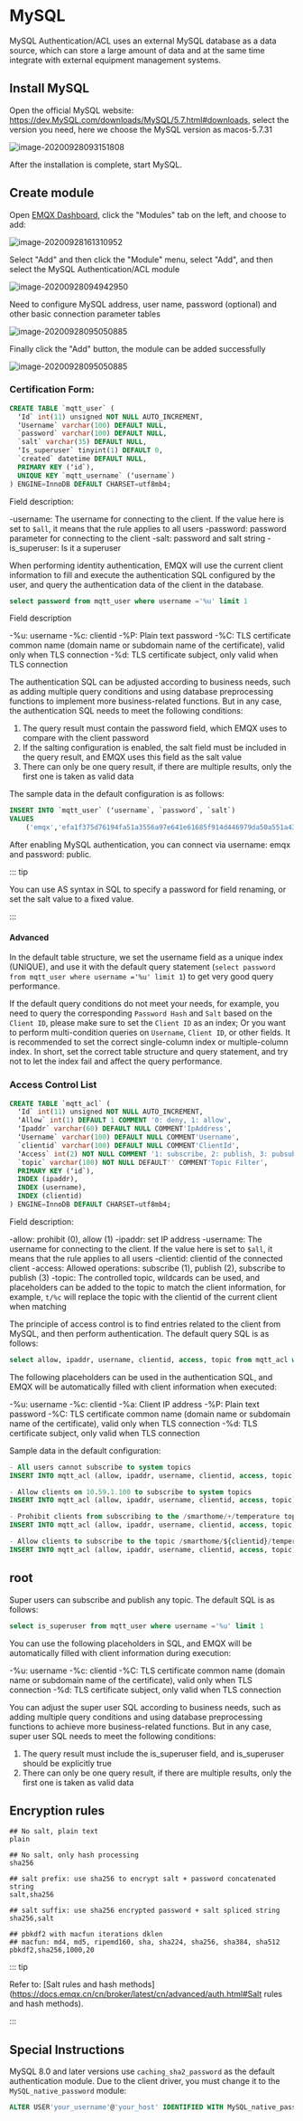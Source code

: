 # MySQL

MySQL Authentication/ACL uses an external MySQL database as a data source, which can store a large amount of data and at the same time integrate with external equipment management systems.

## Install MySQL

Open the official MySQL website: https://dev.MySQL.com/downloads/MySQL/5.7.html#downloads, select the version you need, here we choose the MySQL version as macos-5.7.31

![image-20200928093151808](./assets/auth_mysql1.png)

After the installation is complete, start MySQL.

## Create module

Open [EMQX Dashboard](http://127.0.0.1:18083/#/modules), click the "Modules" tab on the left, and choose to add:

![image-20200928161310952](./assets/modules.png)

Select "Add" and then click the "Module" menu, select "Add", and then select the MySQL Authentication/ACL module

![image-20200928094942950](./assets/auth_mysql2.png)

Need to configure MySQL address, user name, password (optional) and other basic connection parameter tables

![image-20200928095050885](./assets/auth_mysql3.png)

Finally click the "Add" button, the module can be added successfully

![image-20200928095050885](./assets/auth_mysql4.png)

### Certification Form:

```sql
CREATE TABLE `mqtt_user` (
  ʻId` int(11) unsigned NOT NULL AUTO_INCREMENT,
  ʻUsername` varchar(100) DEFAULT NULL,
  `password` varchar(100) DEFAULT NULL,
  `salt` varchar(35) DEFAULT NULL,
  ʻIs_superuser` tinyint(1) DEFAULT 0,
  `created` datetime DEFAULT NULL,
  PRIMARY KEY (ʻid`),
  UNIQUE KEY `mqtt_username` (ʻusername`)
) ENGINE=InnoDB DEFAULT CHARSET=utf8mb4;
```

Field description:

-username: The username for connecting to the client. If the value here is set to `$all`, it means that the rule applies to all users
-password: password parameter for connecting to the client
-salt: password and salt string
-is_superuser: Is it a superuser

When performing identity authentication, EMQX will use the current client information to fill and execute the authentication SQL configured by the user, and query the authentication data of the client in the database.

```sql
select password from mqtt_user where username ='%u' limit 1
```

Field description

-%u: username
-%c: clientid
-%P: Plain text password
-%C: TLS certificate common name (domain name or subdomain name of the certificate), valid only when TLS connection
-%d: TLS certificate subject, only valid when TLS connection

The authentication SQL can be adjusted according to business needs, such as adding multiple query conditions and using database preprocessing functions to implement more business-related functions. But in any case, the authentication SQL needs to meet the following conditions:

1. The query result must contain the password field, which EMQX uses to compare with the client password
2. If the salting configuration is enabled, the salt field must be included in the query result, and EMQX uses this field as the salt value
3. There can only be one query result, if there are multiple results, only the first one is taken as valid data

The sample data in the default configuration is as follows:

```sql
INSERT INTO `mqtt_user` (ʻusername`, `password`, `salt`)
VALUES
    ('emqx','efa1f375d76194fa51a3556a97e641e61685f914d446979da50a551a4333ffd7', NULL);
```

After enabling MySQL authentication, you can connect via username: emqx and password: public.

::: tip

You can use AS syntax in SQL to specify a password for field renaming, or set the salt value to a fixed value.

:::

#### Advanced

In the default table structure, we set the username field as a unique index (UNIQUE), and use it with the default query statement (`select password from mqtt_user where username ='%u' limit 1`) to get very good query performance.

If the default query conditions do not meet your needs, for example, you need to query the corresponding `Password Hash` and `Salt` based on the `Client ID`, please make sure to set the `Client ID` as an index; Or you want to perform multi-condition queries on `Username`, `Client ID`, or other fields. It is recommended to set the correct single-column index or multiple-column index. In short, set the correct table structure and query statement, and try not to let the index fail and affect the query performance.

### Access Control List

```sql
CREATE TABLE `mqtt_acl` (
  ʻId` int(11) unsigned NOT NULL AUTO_INCREMENT,
  ʻAllow` int(1) DEFAULT 1 COMMENT '0: deny, 1: allow',
  ʻIpaddr` varchar(60) DEFAULT NULL COMMENT'IpAddress',
  ʻUsername` varchar(100) DEFAULT NULL COMMENT'Username',
  `clientid` varchar(100) DEFAULT NULL COMMENT'ClientId',
  ʻAccess` int(2) NOT NULL COMMENT '1: subscribe, 2: publish, 3: pubsub',
  `topic` varchar(100) NOT NULL DEFAULT'' COMMENT'Topic Filter',
  PRIMARY KEY (ʻid`),
  INDEX (ipaddr),
  INDEX (username),
  INDEX (clientid)
) ENGINE=InnoDB DEFAULT CHARSET=utf8mb4;
```

Field description:

-allow: prohibit (0), allow (1)
-ipaddr: set IP address
-username: The username for connecting to the client. If the value here is set to `$all`, it means that the rule applies to all users
-clientid: clientid of the connected client
-access: Allowed operations: subscribe (1), publish (2), subscribe to publish (3)
-topic: The controlled topic, wildcards can be used, and placeholders can be added to the topic to match the client information, for example, `t/%c` will replace the topic with the clientid of the current client when matching

The principle of access control is to find entries related to the client from MySQL, and then perform authentication. The default query SQL is as follows:

```sql
select allow, ipaddr, username, clientid, access, topic from mqtt_acl where ipaddr ='%a' or username ='%u' or username ='$all' or clientid ='%c'
```

The following placeholders can be used in the authentication SQL, and EMQX will be automatically filled with client information when executed:

-%u: username
-%c: clientid
-%a: Client IP address
-%P: Plain text password
-%C: TLS certificate common name (domain name or subdomain name of the certificate), valid only when TLS connection
-%d: TLS certificate subject, only valid when TLS connection

Sample data in the default configuration:

```sql
- All users cannot subscribe to system topics
INSERT INTO mqtt_acl (allow, ipaddr, username, clientid, access, topic) VALUES (0, NULL,'$all', NULL, 1,'$SYS/#');

- Allow clients on 10.59.1.100 to subscribe to system topics
INSERT INTO mqtt_acl (allow, ipaddr, username, clientid, access, topic) VALUES (1, '10.59.1.100', NULL, NULL, 1,'$SYS/#');

- Prohibit clients from subscribing to the /smarthome/+/temperature topic
INSERT INTO mqtt_acl (allow, ipaddr, username, clientid, access, topic) VALUES (0, NULL, '$all', NULL, 1,'/smarthome/+/temperature');

- Allow clients to subscribe to the topic /smarthome/${clientid}/temperature containing their Client ID
INSERT INTO mqtt_acl (allow, ipaddr, username, clientid, access, topic) VALUES (1, NULL, '$all', NULL, 1,'/smarthome/%c/temperature');
```

## root

Super users can subscribe and publish any topic. The default SQL is as follows:

```sql
select is_superuser from mqtt_user where username ='%u' limit 1
```

You can use the following placeholders in SQL, and EMQX will be automatically filled with client information during execution:

-%u: username
-%c: clientid
-%C: TLS certificate common name (domain name or subdomain name of the certificate), valid only when TLS connection
-%d: TLS certificate subject, only valid when TLS connection

You can adjust the super user SQL according to business needs, such as adding multiple query conditions and using database preprocessing functions to achieve more business-related functions. But in any case, super user SQL needs to meet the following conditions:

1. The query result must include the is_superuser field, and is_superuser should be explicitly true
2. There can only be one query result, if there are multiple results, only the first one is taken as valid data

## Encryption rules

```shell
## No salt, plain text
plain

## No salt, only hash processing
sha256

## salt prefix: use sha256 to encrypt salt + password concatenated string
salt,sha256

## salt suffix: use sha256 encrypted password + salt spliced ​​string
sha256,salt

## pbkdf2 with macfun iterations dklen
## macfun: md4, md5, ripemd160, sha, sha224, sha256, sha384, sha512
pbkdf2,sha256,1000,20
```

::: tip

Refer to: [Salt rules and hash methods](https://docs.emqx.cn/cn/broker/latest/cn/advanced/auth.html#Salt rules and hash methods).

:::

## Special Instructions

MySQL 8.0 and later versions use `caching_sha2_password` as the default authentication module. Due to the client driver, you must change it to the `MySQL_native_password` module:

```sql
ALTER USER'your_username'@'your_host' IDENTIFIED WITH MySQL_native_password BY'your_password';
```
